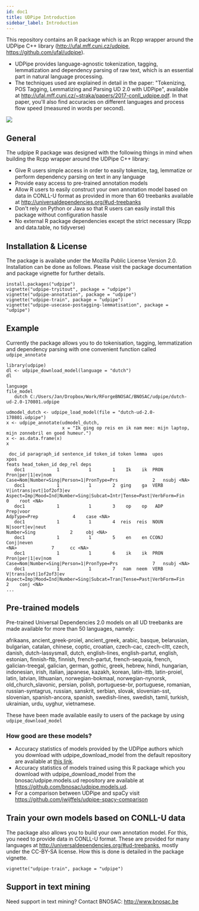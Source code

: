 ```yaml
---
id: doc1
title: UDPipe Introduction
sidebar_label: Introduction
---
```


This repository contains an R package which is an Rcpp wrapper around the UDPipe C++ library (http://ufal.mff.cuni.cz/udpipe, https://github.com/ufal/udpipe).

- UDPipe provides language-agnostic tokenization, tagging, lemmatization and dependency parsing of raw text, which is an essential part in natural language processing.
- The techniques used are explained in detail in the paper: "Tokenizing, POS Tagging, Lemmatizing and Parsing UD 2.0 with UDPipe", available at <http://ufal.mff.cuni.cz/~straka/papers/2017-conll_udpipe.pdf>. In that paper, you'll also find accuracies on different languages and process flow speed (measured in words per second).

![](https://raw.githubusercontent.com/bnosac/udpipe/master/vignettes/udpipe-rlogo.png)

## General

The udpipe R package was designed with the following things in mind when building the Rcpp wrapper around the UDPipe C++ library:

- Give R users simple access in order to easily tokenize, tag, lemmatize or perform dependency parsing on text in any language
- Provide easy access to pre-trained annotation models
- Allow R users to easily construct your own annotation model based on data in CONLL-U format as provided in more than 60 treebanks available at http://universaldependencies.org/#ud-treebanks
- Don't rely on Python or Java so that R users can easily install this package without configuration hassle
- No external R package dependencies except the strict necessary (Rcpp and data.table, no tidyverse)

## Installation & License

The package is availabe under the Mozilla Public License Version 2.0.
Installation can be done as follows. Please visit the package documentation and package vignette for further details.

```
install.packages("udpipe")
vignette("udpipe-tryitout", package = "udpipe")
vignette("udpipe-annotation", package = "udpipe")
vignette("udpipe-train", package = "udpipe")
vignette("udpipe-usecase-postagging-lemmatisation", package = "udpipe")
```

## Example

Currently the package allows you to do tokenisation, tagging, lemmatization and dependency parsing with one convenient function called `udpipe_annotate`

```
library(udpipe)
dl <- udpipe_download_model(language = "dutch")
dl

language                                                                      file_model
   dutch C:/Users/Jan/Dropbox/Work/RForgeBNOSAC/BNOSAC/udpipe/dutch-ud-2.0-170801.udpipe

udmodel_dutch <- udpipe_load_model(file = "dutch-ud-2.0-170801.udpipe")
x <- udpipe_annotate(udmodel_dutch, 
                     x = "Ik ging op reis en ik nam mee: mijn laptop, mijn zonnebril en goed humeur.")
x <- as.data.frame(x)
x
```

```
 doc_id paragraph_id sentence_id token_id token lemma  upos                     xpos                                                               feats head_token_id dep_rel deps
   doc1            1           1        1    Ik    ik  PRON        Pron|per|1|ev|nom                          Case=Nom|Number=Sing|Person=1|PronType=Prs             2   nsubj <NA>
   doc1            1           1        2  ging    ga  VERB V|intrans|ovt|1of2of3|ev Aspect=Imp|Mood=Ind|Number=Sing|Subcat=Intr|Tense=Past|VerbForm=Fin             0    root <NA>
   doc1            1           1        3    op    op   ADP                Prep|voor                                                        AdpType=Prep             4    case <NA>
   doc1            1           1        4  reis  reis  NOUN          N|soort|ev|neut                                                         Number=Sing             2     obj <NA>
   doc1            1           1        5    en    en CCONJ               Conj|neven                                                                <NA>             7      cc <NA>
   doc1            1           1        6    ik    ik  PRON        Pron|per|1|ev|nom                          Case=Nom|Number=Sing|Person=1|PronType=Prs             7   nsubj <NA>
   doc1            1           1        7   nam  neem  VERB   V|trans|ovt|1of2of3|ev Aspect=Imp|Mood=Ind|Number=Sing|Subcat=Tran|Tense=Past|VerbForm=Fin             2    conj <NA>
...
```


## Pre-trained models

Pre-trained Universal Dependencies 2.0 models on all UD treebanks are made available for more than 50 languages, namely:

afrikaans, ancient_greek-proiel, ancient_greek, arabic, basque, belarusian, bulgarian, catalan, chinese, coptic, croatian, czech-cac, czech-cltt, czech, danish, dutch-lassysmall, dutch, english-lines, english-partut, english, estonian, finnish-ftb, finnish, french-partut, french-sequoia, french, galician-treegal, galician, german, gothic, greek, hebrew, hindi, hungarian, indonesian, irish, italian, japanese, kazakh, korean, latin-ittb, latin-proiel, latin, latvian, lithuanian, norwegian-bokmaal, norwegian-nynorsk, old_church_slavonic, persian, polish, portuguese-br, portuguese, romanian, russian-syntagrus, russian, sanskrit, serbian, slovak, slovenian-sst, slovenian, spanish-ancora, spanish, swedish-lines, swedish, tamil, turkish, ukrainian, urdu, uyghur, vietnamese. 

These have been made available easily to users of the package by using `udpipe_download_model`

### How good are these models? 

- Accuracy statistics of models provided by the UDPipe authors which you download with udpipe_download_model from the default repository are available at [this link](https://github.com/jwijffels/udpipe.models.ud.2.0/blob/master/inst/udpipe-ud-2.0-170801/README).
- Accuracy statistics of models trained using this R package which you download with udpipe_download_model from the bnosac/udpipe.models.ud repository are available at https://github.com/bnosac/udpipe.models.ud.
- For a comparison between UDPipe and spaCy visit https://github.com/jwijffels/udpipe-spacy-comparison


## Train your own models based on CONLL-U data

The package also allows you to build your own annotation model. For this, you need to provide data in CONLL-U format.
These are provided for many languages at http://universaldependencies.org/#ud-treebanks, mostly under the CC-BY-SA license.
How this is done is detailed in the package vignette. 

```
vignette("udpipe-train", package = "udpipe")
```


## Support in text mining

Need support in text mining?
Contact BNOSAC: http://www.bnosac.be



